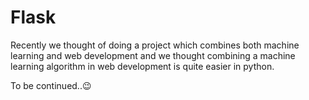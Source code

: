 # Flask
Recently we thought of doing a project which combines both machine learning and web development and we thought combining a machine learning algorithm in web development is quite easier in python.

To be continued..😉



